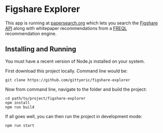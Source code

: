 # Figshare Explorer

This app is running at [papersearch.org]("https://papersearch.org") which lets you search the [Figshare API]("https://figshare.com") along with whitepaper recommendations from a [FREQL]("https://github.com/gittyeric/freql-recommendation-engine") recommendation engine.

## Installing and Running

You must have a recent version of Node.js installed on your system.

First download this project locally.  Command line would be:

	git clone https://github.com/gittyeric/figshare-explorer

Now from command line, navigate to the folder and build the project:

 	cd path/to/project/figshare-explorer
	npm install
	npm run build

If all goes well, you can then run the project in development mode:

	npm run start
